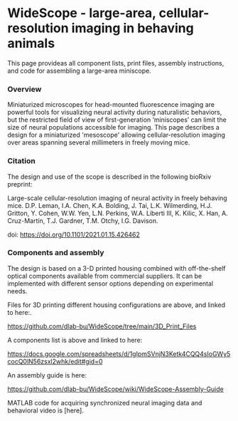 # WideScope - large-area, cellular-resolution imaging in behaving animals

This page provideas all component lists, print files, assembly instructions, and code for assembling a large-area miniscope.

### Overview

Miniaturized microscopes for head-mounted fluorescence imaging are powerful tools for visualizing neural activity during naturalistic behaviors, but the restricted field of view of first-generation ‘miniscopes’ can limit the size of neural populations accessible for imaging. This page describes a design for a miniaturized 'mesoscope' allowing cellular-resolution imaging over areas spanning several millimeters in freely moving mice. 

### Citation

The design and use of the scope is described in the following bioRxiv preprint:

Large-scale cellular-resolution imaging of neural activity in freely behaving mice.
D.P. Leman, I.A. Chen, K.A. Bolding, J. Tai, L.K. Wilmerding, H.J. Gritton, Y. Cohen, W.W. Yen, L.N. Perkins, W.A. Liberti III, K. Kilic, X. Han, A. Cruz-Martín, T.J. Gardner, T.M. Otchy, I.G. Davison.

doi: https://doi.org/10.1101/2021.01.15.426462 

### Components and assembly

The design is based on a 3-D printed housing combined with off-the-shelf optical components available from commercial suppliers. It can be implemented with different sensor options depending on experimental needs.

Files for 3D printing different housing configurations are above, and linked to here:.

https://github.com/dlab-bu/WideScope/tree/main/3D_Print_Files


A components list is above and linked to here:

https://docs.google.com/spreadsheets/d/1gIpmSVnjN3Ketk4CQQ4sIoGWy5cocQ0lN56zsxl2whk/edit#gid=0


An assembly guide is here:

https://github.com/dlab-bu/WideScope/wiki/WideScope-Assembly-Guide


MATLAB code for acquiring synchronized neural imaging data and behavioral video is [here].



